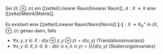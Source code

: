 Sei $(X, \oplus, \odot)$ ein [[zettel/Linearer Raum|linearer Raum]], $d : X \to X$ eine [[zettel/Metrik|Metrik]].

Es existiert eine [[zettel/Linearer Raum/Norm|Norm]] $\| \cdot \| : X \to \mathbb{R}_0^+$ in $(X, \oplus, \odot)$ genau dann, falls
- $\forall x, y, z \in X : d(x \oplus z, y \oplus z) = d(x, y)$ (Translationsinvarianz)
- $\forall x, y \in X, \lambda \in \mathbb{R} : d(\lambda \odot x, \lambda \odot y) = |\lambda| d(x, y)$ (Skalierungsinvarianz)